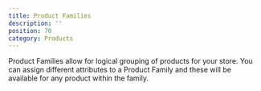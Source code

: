 ```yaml
---
title: Product Families
description: ''
position: 70
category: Products
---
```


Product Families allow for logical grouping of products for your store. You can assign different attributes to a Product Family and these will be available for any product within the family.



